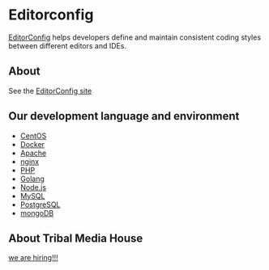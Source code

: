 # Editorconfig

[EditorConfig](http://editorconfig.org/) helps developers define and maintain consistent coding styles between different editors and IDEs.

## About

See the [EditorConfig site](http://editorconfig.org/)

## Our development language and environment

* [CentOS](https://www.centos.org/)
* [Docker](https://www.docker.com/)
* [Apache](https://httpd.apache.org/)
* [nginx](https://nginx.org/)
* [PHP](http://php.net/)
* [Golang](https://golang.org/)
* [Node.js](https://nodejs.org/ja/)
* [MySQL](https://www.mysql.com/)
* [PostgreSQL](https://www.postgresql.org/)
* [mongoDB](https://www.mongodb.com/)

## About Tribal Media House

[we are hiring!!!](http://www.tribalmedia.co.jp/recruit/)
